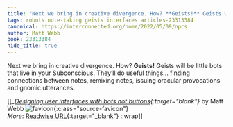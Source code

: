 ```yaml
---
title: "Next we bring in creative divergence. How? **Geists!** Geists will ..."
tags: robots note-taking geists interfaces articles-23313384
canonical: https://interconnected.org/home/2022/05/09/npcs
author: Matt Webb
book: 23313384
hide_title: true
---
```


Next we bring in creative divergence. How? **Geists!** Geists will be little bots that live in your Subconscious. They’ll do useful things… finding connections between notes, remixing notes, issuing oracular provocations and gnomic utterances.


[[<cite>_[Designing user interfaces with bots not buttons](https://interconnected.org/home/2022/05/09/npcs){:target="_blank"}_</cite> by Matt Webb ![favicon](https://s2.googleusercontent.com/s2/favicons?domain=interconnected.org){:class="source-favicon"}<br>
_More_: [Readwise URL](https://readwise.io/open/457089143){:target="_blank"}
::wrap]]
